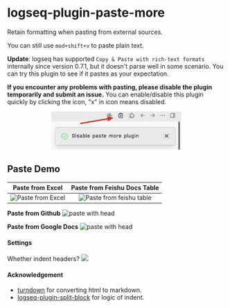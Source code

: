 # logseq-plugin-paste-more
Retain formatting when pasting from external sources.

You can still use `mod+shift+v` to paste plain text.

**Update**: logseq has supported `Copy & Paste with rich-text formats` internally since version 0.7.1, but it doesn't parse well in some scenario. You can try this plugin to see if it pastes as your expectation.

**If you encounter any problems with pasting, please disable the plugin temporarily and submit an issue.** You can enable/disable this plugin quickly by clicking the icon, "x" in icon means disabled.
<p align="center">
	<img src="image/control.png" alt="drawing" width="300"/>
</p>


## Paste Demo


Paste from Excel             |  Paste from Feishu Docs Table
:-------------------------:|:-------------------------:
![Paste from Excel](image/excel.gif)  |  ![Paste from feishu table](image/table.gif)


**Paste from Github**
![paste with head](image/logseq_paste.gif)

**Paste from Google Docs**
![paste with head](image/google_docs.gif)


#### Settings
Whether indent headers?
![](image/settings.png)

#### Acknowledgement
* [turndown](https://github.com/mixmark-io/turndown) for converting html to markdown.
* [logseq-plugin-split-block](https://github.com/hyrijk/logseq-plugin-split-block) for logic of indent.